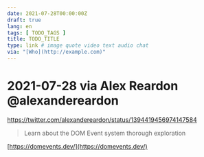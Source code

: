 ```yaml
---
date: 2021-07-28T00:00:00Z
draft: true
lang: en
tags: [ TODO_TAGS ]
title: TODO_TITLE
type: link # image quote video text audio chat
via: "[Who](http://example.com)"
---
```



# 2021-07-28 via Alex Reardon @alexandereardon
https://twitter.com/alexandereardon/status/1394419456974147584


> Learn about the DOM Event system thorough exploration

[https://domevents.dev/](https://domevents.dev/)

